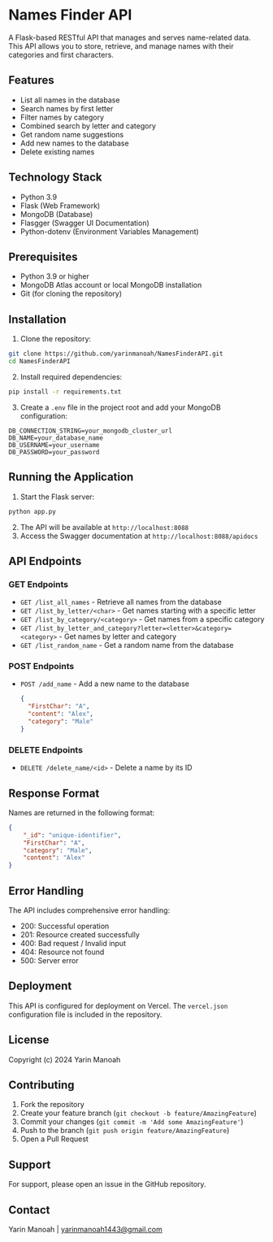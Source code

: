 # Names Finder API

A Flask-based RESTful API that manages and serves name-related data. This API allows you to store, retrieve, and manage names with their categories and first characters.

## Features

- List all names in the database
- Search names by first letter
- Filter names by category
- Combined search by letter and category
- Get random name suggestions
- Add new names to the database
- Delete existing names

## Technology Stack

- Python 3.9
- Flask (Web Framework)
- MongoDB (Database)
- Flasgger (Swagger UI Documentation)
- Python-dotenv (Environment Variables Management)

## Prerequisites

- Python 3.9 or higher
- MongoDB Atlas account or local MongoDB installation
- Git (for cloning the repository)

## Installation

1. Clone the repository:
```bash
git clone https://github.com/yarinmanoah/NamesFinderAPI.git
cd NamesFinderAPI
```

2. Install required dependencies:
```bash
pip install -r requirements.txt
```

3. Create a `.env` file in the project root and add your MongoDB configuration:
```env
DB_CONNECTION_STRING=your_mongodb_cluster_url
DB_NAME=your_database_name
DB_USERNAME=your_username
DB_PASSWORD=your_password
```

## Running the Application

1. Start the Flask server:
```bash
python app.py
```

2. The API will be available at `http://localhost:8088`
3. Access the Swagger documentation at `http://localhost:8088/apidocs`

## API Endpoints

### GET Endpoints

- `GET /list_all_names` - Retrieve all names from the database
- `GET /list_by_letter/<char>` - Get names starting with a specific letter
- `GET /list_by_category/<category>` - Get names from a specific category
- `GET /list_by_letter_and_category?letter=<letter>&category=<category>` - Get names by letter and category
- `GET /list_random_name` - Get a random name from the database

### POST Endpoints

- `POST /add_name` - Add a new name to the database
  ```json
  {
    "FirstChar": "A",
    "content": "Alex",
    "category": "Male"
  }
  ```

### DELETE Endpoints

- `DELETE /delete_name/<id>` - Delete a name by its ID

## Response Format

Names are returned in the following format:

```json
{
    "_id": "unique-identifier",
    "FirstChar": "A",
    "category": "Male",
    "content": "Alex"
}
```

## Error Handling

The API includes comprehensive error handling:

- 200: Successful operation
- 201: Resource created successfully
- 400: Bad request / Invalid input
- 404: Resource not found
- 500: Server error

## Deployment

This API is configured for deployment on Vercel. The `vercel.json` configuration file is included in the repository.

## License

Copyright (c) 2024 Yarin Manoah


## Contributing

1. Fork the repository
2. Create your feature branch (`git checkout -b feature/AmazingFeature`)
3. Commit your changes (`git commit -m 'Add some AmazingFeature'`)
4. Push to the branch (`git push origin feature/AmazingFeature`)
5. Open a Pull Request

## Support

For support, please open an issue in the GitHub repository.

## Contact

Yarin Manoah | yarinmanoah1443@gmail.com
